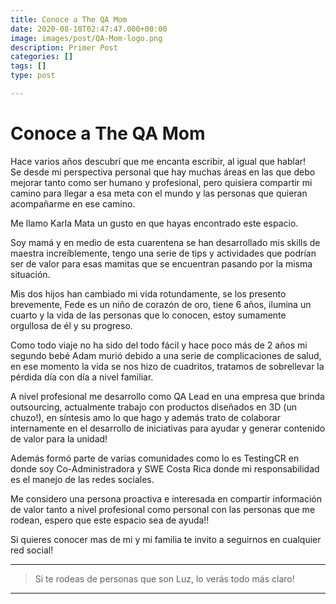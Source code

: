 ```yaml
---
title: Conoce a The QA Mom
date: 2020-08-10T02:47:47.000+00:00
image: images/post/QA-Mom-logo.png
description: Primer Post
categories: []
tags: []
type: post

---
```

# Conoce a The QA Mom

Hace varios años descubrí que me encanta escribir, al igual que hablar!  
Se desde mi perspectiva personal que hay muchas áreas en las que debo mejorar tanto como ser humano y profesional, pero quisiera compartir mi camino para llegar a esa meta con el mundo y las personas que quieran acompañarme en ese camino.

Me llamo Karla Mata un gusto en que hayas encontrado este espacio.

Soy mamá y en medio de esta cuarentena se han desarrollado mis skills de maestra increíblemente, tengo una serie de tips y actividades que podrían ser de valor para esas mamitas que se encuentran pasando por la misma situación.

Mis dos hijos han cambiado mi vida rotundamente, se los presento brevemente, Fede es un niño de corazón de oro, tiene 6 años, ilumina un cuarto y la vida de las personas que lo conocen, estoy sumamente orgullosa de él y su progreso.

Como todo viaje no ha sido del todo fácil y hace poco más de 2 años mi segundo bebé Adam murió debido a una serie de complicaciones de salud, en ese momento la vida se nos hizo de cuadritos, tratamos de sobrellevar la pérdida día con día a nivel familiar.

A nivel profesional me desarrollo como QA Lead en una empresa que brinda outsourcing, actualmente trabajo con productos diseñados en 3D (un chuzo!), en síntesis amo lo que hago y además trato de colaborar internamente en el desarrollo de iniciativas para ayudar y generar contenido de valor para la unidad!

Además formó parte de varias comunidades como lo es TestingCR en donde soy Co-Administradora y SWE Costa Rica donde mi responsabilidad es el manejo de las redes sociales.

Me considero una persona proactiva e interesada en compartir información de valor tanto a nivel profesional como personal con las personas que me rodean, espero que este espacio sea de ayuda!!

Si quieres conocer mas de mi y mi familia te invito a seguirnos en cualquier red social!

<hr>

> Si te rodeas de personas que son Luz, lo verás todo más claro!

<hr>
